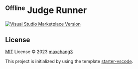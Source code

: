 # <sup><small>Offline</small></sup> Judge Runner

<a href="https://marketplace.visualstudio.com/items?itemName=antfu.ext-name" target="__blank"><img src="https://img.shields.io/visual-studio-marketplace/v/antfu.ext-name.svg?color=eee&amp;label=VS%20Code%20Marketplace&logo=visual-studio-code" alt="Visual Studio Marketplace Version" /></a>

## License

[MIT](https://github.com/maxchang3/judge-runner/blob/main/LICENSE) License © 2023 [maxchang3](https://github.com/maxchang3)

This project is initialized by using the template [starter-vscode](https://github.com/antfu/starter-vscode).
